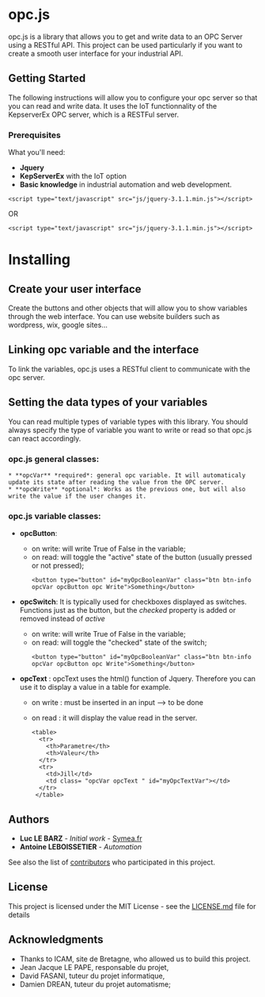 # opc.js

opc.js is a library that allows you to get and write data to an OPC Server using a RESTful API.
This project can be used particularly if you want to create a smooth user interface for your industrial API.

## Getting Started

The following instructions will allow you to configure your opc server so that you can read and write data. It uses the IoT functionnality of the KepserverEx OPC server, which is a RESTFul server.

### Prerequisites

What you'll need:

* **Jquery** 
* **KepServerEx** with the IoT option
* **Basic knowledge** in industrial automation and web development.


```
<script type="text/javascript" src="js/jquery-3.1.1.min.js"></script>
```
OR
```
<script type="text/javascript" src="js/jquery-3.1.1.min.js"></script>
```


# Installing

## Create your user interface 
Create the buttons and other objects that will allow you to show variables through the web interface.
You can use website builders such as wordpress, wix, google sites...

## Linking opc variable and the interface

To link the variables, opc.js uses a RESTful client to communicate with the opc server.

## Setting the data types of your variables

You can read multiple types of variable types with this library.
You should always specify the type of variable you want to write or read so that opc.js can react accordingly.

### opc.js general classes:
```
* **opcVar** *required*: general opc variable. It will automaticaly update its state after reading the value from the OPC server.
* **opcWrite** *optional*: Works as the previous one, but will also write the value if the user changes it.
```

### opc.js variable classes:


* **opcButton**: 
	* on write: will write True of False in the variable;
	* on read: will toggle the "active" state of the button (usually pressed or not pressed);
		```
		<button type="button" id="myOpcBooleanVar" class="btn btn-info opcVar opcButton opc Write">Something</button>
		```

* **opcSwitch**: 
It is typically used for checkboxes displayed as switches.
Functions just as the button, but the *checked* property is added or removed instead of *active*
	* on write: will write True of False in the variable;
	* on read: will toggle the "checked" state of the switch;
		```
		<button type="button" id="myOpcBooleanVar" class="btn btn-info opcVar opcButton opc Write">Something</button>
		```

* **opcText** :
opcText uses the html() function of Jquery. Therefore you can use it to display a value in a table for example.
	* on write : must be inserted in an input --> to be done
	* on read : it will display the value read in the server.

		```
		<table>
		  <tr>
		    <th>Parametre</th>
		    <th>Valeur</th> 
		  </tr>
		  <tr>
		    <td>Jill</td>
		    <td class= "opcVar opcText " id="myOpcTextVar"></td> 
		  </tr>
		 </table>
		```



## Authors

* **Luc LE BARZ** - *Initial work* - [Symea.fr](https://Symea.fr)
* **Antoine LEBOISSETIER** - *Automation*

See also the list of [contributors](https://github.com/Luclb/opc.js/contributors) who participated in this project.

## License

This project is licensed under the MIT License - see the [LICENSE.md](LICENSE.md) file for details

## Acknowledgments

* Thanks to ICAM, site de Bretagne, who allowed us to build this project.
* Jean Jacque LE PAPE, responsable du projet,
* David FASANI, tuteur du projet informatique,
* Damien DREAN, tuteur du projet automatisme;

